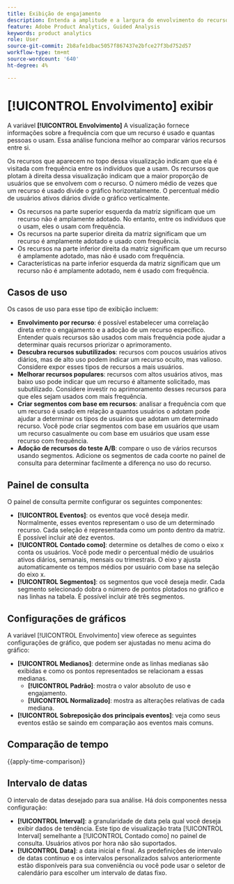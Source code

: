 ```yaml
---
title: Exibição de engajamento
description: Entenda a amplitude e a largura do envolvimento do recurso.
feature: Adobe Product Analytics, Guided Analysis
keywords: product analytics
role: User
source-git-commit: 2b8afe1dbac5057f867437e2bfce27f3bd752d57
workflow-type: tm+mt
source-wordcount: '640'
ht-degree: 4%

---
```


# [!UICONTROL Envolvimento] exibir

A variável **[!UICONTROL Envolvimento]** A visualização fornece informações sobre a frequência com que um recurso é usado e quantas pessoas o usam. Essa análise funciona melhor ao comparar vários recursos entre si.

Os recursos que aparecem no topo dessa visualização indicam que ela é visitada com frequência entre os indivíduos que a usam. Os recursos que plotam à direita dessa visualização indicam que a maior proporção de usuários que se envolvem com o recurso. O número médio de vezes que um recurso é usado divide o gráfico horizontalmente. O percentual médio de usuários ativos diários divide o gráfico verticalmente.

* Os recursos na parte superior esquerda da matriz significam que um recurso não é amplamente adotado. No entanto, entre os indivíduos que o usam, eles o usam com frequência.
* Os recursos na parte superior direita da matriz significam que um recurso é amplamente adotado e usado com frequência.
* Os recursos na parte inferior direita da matriz significam que um recurso é amplamente adotado, mas não é usado com frequência.
* Características na parte inferior esquerda da matriz significam que um recurso não é amplamente adotado, nem é usado com frequência.

## Casos de uso

Os casos de uso para esse tipo de exibição incluem:

* **Envolvimento por recurso**: é possível estabelecer uma correlação direta entre o engajamento e a adoção de um recurso específico. Entender quais recursos são usados com mais frequência pode ajudar a determinar quais recursos priorizar o aprimoramento.
* **Descubra recursos subutilizados**: recursos com poucos usuários ativos diários, mas de alto uso podem indicar um recurso oculto, mas valioso. Considere expor esses tipos de recursos a mais usuários.
* **Melhorar recursos populares**: recursos com altos usuários ativos, mas baixo uso pode indicar que um recurso é altamente solicitado, mas subutilizado. Considere investir no aprimoramento desses recursos para que eles sejam usados com mais frequência.
* **Criar segmentos com base em recursos**: analisar a frequência com que um recurso é usado em relação a quantos usuários o adotam pode ajudar a determinar os tipos de usuários que adotam um determinado recurso. Você pode criar segmentos com base em usuários que usam um recurso casualmente ou com base em usuários que usam esse recurso com frequência.
* **Adoção de recursos do teste A/B**: compare o uso de vários recursos usando segmentos. Adicione os segmentos de cada coorte no painel de consulta para determinar facilmente a diferença no uso do recurso.

## Painel de consulta

O painel de consulta permite configurar os seguintes componentes:

* **[!UICONTROL Eventos]**: os eventos que você deseja medir. Normalmente, esses eventos representam o uso de um determinado recurso. Cada seleção é representada como um ponto dentro da matriz. É possível incluir até dez eventos.
* **[!UICONTROL Contado como]**: determine os detalhes de como o eixo x conta os usuários. Você pode medir o percentual médio de usuários ativos diários, semanais, mensais ou trimestrais. O eixo y ajusta automaticamente os tempos médios por usuário com base na seleção do eixo x.
* **[!UICONTROL Segmentos]**: os segmentos que você deseja medir. Cada segmento selecionado dobra o número de pontos plotados no gráfico e nas linhas na tabela. É possível incluir até três segmentos.

## Configurações de gráficos

A variável [!UICONTROL Envolvimento] view oferece as seguintes configurações de gráfico, que podem ser ajustadas no menu acima do gráfico:

* **[!UICONTROL Medianos]**: determine onde as linhas medianas são exibidas e como os pontos representados se relacionam a essas medianas.
   * **[!UICONTROL Padrão]**: mostra o valor absoluto de uso e engajamento.
   * **[!UICONTROL Normalizado]**: mostra as alterações relativas de cada mediana.
* **[!UICONTROL Sobreposição dos principais eventos]**: veja como seus eventos estão se saindo em comparação aos eventos mais comuns.

## Comparação de tempo

{{apply-time-comparison}}

## Intervalo de datas

O intervalo de datas desejado para sua análise. Há dois componentes nessa configuração:

* **[!UICONTROL Interval]**: a granularidade de data pela qual você deseja exibir dados de tendência. Este tipo de visualização trata [!UICONTROL Interval] semelhante a [!UICONTROL Contado como] no painel de consulta. Usuários ativos por hora não são suportados.
* **[!UICONTROL Data]**: a data inicial e final. As predefinições de intervalo de datas contínuo e os intervalos personalizados salvos anteriormente estão disponíveis para sua conveniência ou você pode usar o seletor de calendário para escolher um intervalo de datas fixo.
